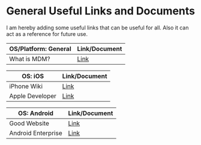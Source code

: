 # General Useful Links and Documents

I am hereby adding some useful links that can be useful for all. Also it can act as a reference for future use. 


OS/Platform: General |Link/Document | 
------------ | ------------- |
What is MDM?| [Link](https://www.lendis.io/en/guide/hybride-arbeit/remote-work/einfuehrung-in-mobile-device-management/) |
 

OS: iOS  |Link/Document | 
------------ | ------------- |
iPhone Wiki | [Link](https://www.theiphonewiki.com/) |
Apple Developer| [Link](https://developer.apple.com/documentation/devicemanagement)  | 

OS: Android |Link/Document | 
------------ | ------------- |
Good Website | [Link](https://bayton.org/)  |
Android Enterprise | [Link](https://www.android.com/enterprise/)  | 


